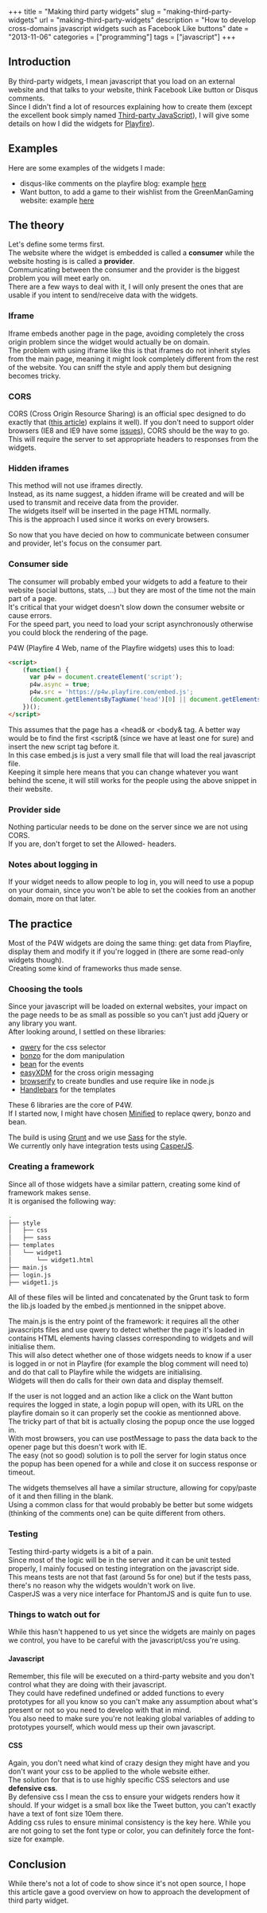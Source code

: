 +++
title = "Making third party widgets"
slug = "making-third-party-widgets"
url = "making-third-party-widgets"
description = "How to develop cross-domains javascript widgets such as Facebook Like buttons"
date = "2013-11-06"
categories = ["programming"]
tags = ["javascript"]
+++

## Introduction
By third-party widgets, I mean javascript that you load on an external website and 
that talks to your website, think Facebook Like button or Disqus comments.  
Since I didn't find a lot of resources explaining how to create them (except the excellent book simply 
named [Third-party JavaScript](http://thirdpartyjs.com/ "Third-party JavaScript")), I will give some details on how I did the widgets for 
[Playfire](https://www.playfire.com/ "Playfire")).  

## Examples
Here are some examples of the widgets I made:

- disqus-like comments on the playfire blog: example [here](http://blog.playfire.com/2013/11/bf-vs-cod-which-do-you-want.html "Link to blog article") 
- Want button, to add a game to their wishlist from the GreenManGaming website: example [here](http://www.greenmangaming.com/s/gb/en/pc/games/strategy/football-manager-2014/ "GMG")

## The theory
Let's define some terms first.  
The website where the widget is embedded is called a **consumer** while the website hosting is is called a **provider**.  
Communicating between the consumer and the provider is the biggest problem you will meet early on.  
There are a few ways to deal with it, I will only present the ones that are usable if you intent to send/receive data with the widgets.  

### Iframe
Iframe embeds another page in the page, avoiding completely the cross origin problem since the widget would actually be on domain.  
The problem with using iframe like this is that iframes do not inherit styles from the main page, meaning it might look completely different
from the rest of the website. You can sniff the style and apply them but designing becomes tricky.

### CORS
CORS (Cross Origin Resource Sharing) is an official spec designed to do exactly that ([this article](http://www.html5rocks.com/en/tutorials/cors/ "Article about CORS")) explains it well). 
If you don't need to support older browsers (IE8 and IE9 have some [issues](http://blogs.msdn.com/b/ieinternals/archive/2010/05/13/xdomainrequest-restrictions-limitations-and-workarounds.aspx "CORS in IE8-9")), CORS should be the way to go.  
This will require the server to set appropriate headers to responses from the widgets.

### Hidden iframes
This method will not use iframes directly.  
Instead, as its name suggest, a hidden iframe will be created and will be used to transmit and receive data from the provider.  
The widgets itself will be inserted in the page HTML normally.  
This is the approach I used since it works on every browsers.

So now that you have decied on how to communicate between consumer and provider, let's focus on the consumer part.  

### Consumer side
The consumer will probably embed your widgets to add a feature to their website (social buttons, stats, ...) but they are most of the time 
not the main part of a page.  
It's critical that your widget doesn't slow down the consumer website or cause errors.  
For the speed part, you need to load your script asynchronously otherwise you could block the rendering of the page.

P4W (Playfire 4 Web, name of the Playfire widgets) uses this to load:

```html
<script>
    (function() {
      var p4w = document.createElement('script');
      p4w.async = true;
      p4w.src = 'https://p4w.playfire.com/embed.js';
      (document.getElementsByTagName('head')[0] || document.getElementsByTagName('body')[0]).appendChild(p4w);
    })();
</script>

```

This assumes that the page has a &lt;head&amp; or &lt;body&amp; tag. A better way would be to find the first &lt;script&amp; (since we have at least one for sure) and insert the new script tag before it.  
In this case embed.js is just a very small file that will load the real javascript file.  
Keeping it simple here means that you can change whatever you want behind the scene, it will still works for the people using the above snippet in their website.

### Provider side
Nothing particular needs to be done on the server since we are not using CORS.  
If you are, don't forget to set the Allowed- headers.

### Notes about logging in
If your widget needs to allow people to log in, you will need to use a popup on your domain, since you won't be able to set the cookies from an another domain, more on that later.

## The practice

Most of the P4W widgets are doing the same thing: get data from Playfire, display them and modify it if you're logged in (there are some read-only widgets though).  
Creating some kind of frameworks thus made sense.

### Choosing the tools
Since your javascript will be loaded on external websites, your impact on the page needs to be as small as possible so you can't just add jQuery or any library you want.  
After looking around, I settled on these libraries:

- [qwery](https://github.com/ded/qwery "qwery") for the css selector
- [bonzo](https://github.com/ded/bonzo "bonzo") for the dom manipulation
- [bean](https://github.com/fat/bean "bean") for the events
- [easyXDM](http://easyxdm.net/wp/ "easyXDM") for the cross origin messaging
- [browserify](http://browserify.org/ "browserify") to create bundles and use require like in node.js
- [Handlebars](http://handlebarsjs.com/ "handlebars") for the templates

These 6 libraries are the core of P4W.  
If I started now, I might have chosen [Minified](http://minifiedjs.com/ "Minified") to replace qwery, bonzo and bean.

The build is using [Grunt](http://gruntjs.com/ "Grunt") and we use [Sass](http://sass-lang.com/ "Sass") for the style.  
We currently only have integration tests using [CasperJS](http://casperjs.org/ "CasperJS").

### Creating a framework
Since all of those widgets have a similar pattern, creating some kind of framework makes sense.  
It is organised the following way:

```bash
.
├── style
│   ├── css
│   ├── sass
├── templates
│   └── widget1
│       └── widget1.html
├── main.js
├── login.js
├── widget1.js

```
All of these files will be linted and concatenated by the Grunt task to form the lib.js loaded by the embed.js mentionned in the snippet above.  

The main.js is the entry point of the framework: it requires all the other javascripts files and use qwery to detect whether the page it's loaded in contains 
HTML elements having classes corresponding to widgets and will initialise them.  
This will also detect whether one of those widgets needs to know if a user is logged in or not in Playfire (for example the blog comment will need to) and do that call to
Playfire while the widgets are initialising.  
Widgets will then do calls for their own data and display themself.  

If the user is not logged and an action like a click on the Want button requires the logged in state, a login popup will open, with its URL on the playfire domain so it can properly set the cookie as mentionned above.  
The tricky part of that bit is actually closing the popup once the use logged in.  
With most browsers, you can use postMessage to pass the data back to the opener page but this doesn't work with IE.  
The easy (not so good) solution is to poll the server for login status once the popup has been opened for a while and close it on success response or timeout.

The widgets themselves all have a similar structure, allowing for copy/paste of it and then filling in the blank.  
Using a common class for that would probably be better but some widgets (thinking of the comments one) can be quite different from others.

### Testing
Testing third-party widgets is a bit of a pain.  
Since most of the logic will be in the server and it can be unit tested properly, I mainly focused on testing integration on the javascript side.  
This means tests are not that fast (around 5s for one) but if the tests pass, there's no reason why the widgets wouldn't work on live.  
CasperJS was a very nice interface for PhantomJS and is quite fun to use.

### Things to watch out for  
While this hasn't happened to us yet since the widgets are mainly on pages we control, you have to be careful with the javascript/css you're using.

#### Javascript
Remember, this file will be executed on a third-party website and you don't control what they are doing with their javascript.  
They could have redefined undefined or added functions to every prototypes for all you know so you can't make any assumption about what's present or not so you need to develop with that in mind.  
You also need to make sure you're not leaking global variables of adding to prototypes yourself, which would mess up their own javascript.

#### CSS
Again, you don't need what kind of crazy design they might have and you don't want your css to be applied to the whole website either.  
The solution for that is to use highly specific CSS selectors and use **defensive css**.  
By defensive css I mean the css to ensure your widgets renders how it should. If your widget is a small box like the Tweet button, you can't exactly have a text of font size 10em there.  
Adding css rules to ensure minimal consistency is the key here. While you are not going to set the font type or color, you can definitely force the font-size for example.


## Conclusion
While there's not a lot of code to show since it's not open source, I hope this article gave a good overview on how to approach the development of third party widget.  
